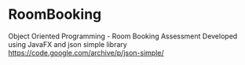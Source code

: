 # RoomBooking
Object Oriented Programming - Room Booking Assessment
Developed using JavaFX and json simple library
https://code.google.com/archive/p/json-simple/
